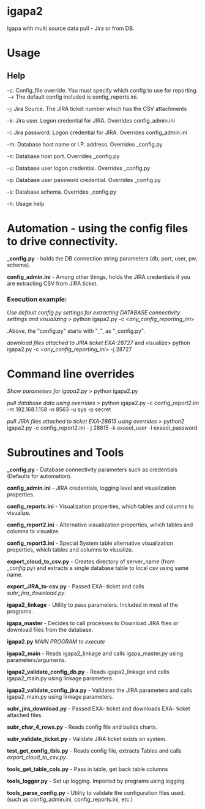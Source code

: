 # igapa2
Igapa with multi source data pull - Jira or from DB.

# Usage
## Help
-c: Config_file override. You must specify which config to use for reporting.
      --> The default config included is config_reports.ini.
      
-j:   Jira Source. The JIRA ticket number which has the CSV attachments

-k:   Jira user. Logon credential for JIRA. Overrides config_admin.ini

-l:   Jira password. Logon credential for JIRA. Overrides config_admin.ini

-m:   Database host name or I.P. address. Overrides _config.py

-n:   Database host port. Overrides _config.py

-u:   Database user logon credential. Overrides _config.py

-p:   Database user password credential. Overrides _config.py

-s:   Database schema. Overrides _config.py

-h:   Usage help

# Automation - using the config files to drive connectivity.

**_config.py** - holds the DB connection string parameters (db, port, user, pw, schema).

**config_admin.ini** - Among other things, holds the JIRA credentials if you are extracting CSV from JIRA ticket.

### Execution example:
_Use default config.py settings for extracting DATABASE connectivity settings and visualizing_ > python igapa2.py -c <_any_config_reporting_ini_>

.Above, the "config.py" starts with "_", as "_config.py".

_download files attached to JIRA ticket EXA-28727_ and visualize> python igapa2.py  -c <_any_config_reporting_ini_>  -j 28727

# Command line overrides

_Show parameters for igapa2.py_ > python igapa2.py

_pull database data using overrides_ > python igapa2.py -c config_report2.ini -m 192.168.1.158 -n 8563 -u sys -p secret

_pull JIRA files attached to ticket EXA-28615 using overrides_ > python2 igapa2.py -c config_report2.ini - j 28615 -k exasol_user -l exasol_password

# Subroutines and Tools
**_config.py** - Database connectivity parameters such as credentials (Defaults for automation).

**config_admin.ini** - JIRA credentials, logging level and visualization properties.

**config_reports.ini** - Visualization properties, which tables and columns to visualize.

**config_report2.ini** - Alternative visualization properties, which tables and columns to visualize.

**config_report3.ini** - Special System table alternative visualization properties, which tables and columns to visualize.

**export_cloud_to_csv.py** - Creates directory of server_name (from *_config.py*) and extracts a single database table to local csv using same name.

**export_JIRA_to-csv.py** - Passed EXA- ticket and calls *subr_jira_download.py*.

**igapa2_linkage** - Utility to pass parameters. Included in most of the programs.

**igapa_master** - Decides to call processes to Oownload JIRA files or download files from the database.

**igapa2.py** _MAIN PROGRAM to execute_

**igapa2_main** - Reads igapa2_linkage and calls igapa_master.py using parameters/arguments.

**igapa2_validate_config_db.py** - Reads igapa2_linkage and calls igapa2_main.py using linkage parameters.

**igapa2_validate_config_jira.py** - Validates the JIRA parameters and calls igapa2_main.py using linkage parameters.

**subr_jira_download.py** - Passed EXA- ticket and downloads EXA- ticket attached files.

**subr_char_4_rows.py** - Reads config file and builds charts.

**subr_validate_ticket.py** - Validate JIRA ticket exists on system.

**test_get_config_tbls.py** - Reads config file, extracts Tables and calls *export_cloud_to_csv.py*.

**tools_get_table_cols.py** - Pass in table, get back table columns

**tools_logger.py** - Set up logging. Imported by programs using logging.

**tools_parse_config.py** - Utility to validate the configuration files used. (such as config_admin.ini, config_reports.ini, etc.)

